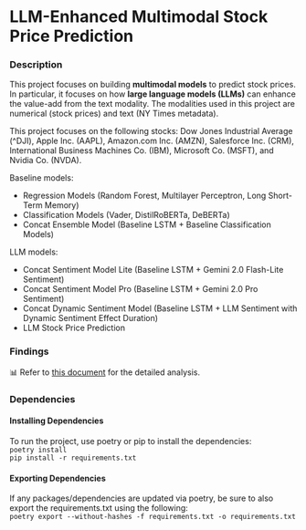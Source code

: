 # LLM-Enhanced Multimodal Stock Price Prediction

### Description

This project focuses on building **multimodal models** to predict stock prices. In particular, it focuses on how **large language models (LLMs)** can enhance the value-add from the text modality. The modalities used in this project are numerical (stock prices) and text (NY Times metadata). 

This project focuses on the following stocks: Dow Jones Industrial Average (^DJI), Apple Inc. (AAPL), Amazon.com Inc. (AMZN), Salesforce Inc. (CRM), International Business Machines Co. (IBM), Microsoft Co. (MSFT), and Nvidia Co. (NVDA).

Baseline models:<br>
- Regression Models (Random Forest, Multilayer Perceptron, Long Short-Term Memory)
- Classification Models (Vader, DistilRoBERTa, DeBERTa)
- Concat Ensemble Model (Baseline LSTM + Baseline Classification Models)

LLM models:<br>
- Concat Sentiment Model Lite (Baseline LSTM + Gemini 2.0 Flash-Lite Sentiment)
- Concat Sentiment Model Pro (Baseline LSTM + Gemini 2.0 Pro Sentiment)
- Concat Dynamic Sentiment Model (Baseline LSTM + LLM Sentiment with Dynamic Sentiment Effect Duration)
- LLM Stock Price Prediction

### Findings

📊 Refer to [this document](https://github.com/xavsant/multimodal_stockprice_prediction/blob/create_LLM_features/FINDINGS.md) for the detailed analysis.

### Dependencies

#### **Installing Dependencies**
To run the project, use poetry or pip to install the dependencies:<br>
`poetry install`<br>
`pip install -r requirements.txt`

#### **Exporting Dependencies**
If any packages/dependencies are updated via poetry, be sure to also export the requirements.txt using the following:<br>
`poetry export --without-hashes -f requirements.txt -o requirements.txt`